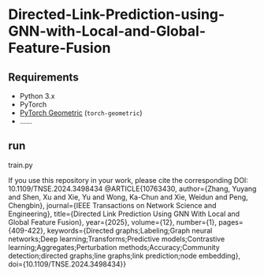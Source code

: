 # Directed-Link-Prediction-using-GNN-with-Local-and-Global-Feature-Fusion

## Requirements
- Python 3.x
- PyTorch
- [PyTorch Geometric](https://github.com/pyg-team/pytorch_geometric) (`torch-geometric`)
- ......

## run

train.py


If you use this repository in your work, please cite the corresponding DOI: 10.1109/TNSE.2024.3498434
@ARTICLE{10763430,
  author={Zhang, Yuyang and Shen, Xu and Xie, Yu and Wong, Ka-Chun and Xie, Weidun and Peng, Chengbin},
  journal={IEEE Transactions on Network Science and Engineering}, 
  title={Directed Link Prediction Using GNN With Local and Global Feature Fusion}, 
  year={2025},
  volume={12},
  number={1},
  pages={409-422},
  keywords={Directed graphs;Labeling;Graph neural networks;Deep learning;Transforms;Predictive models;Contrastive learning;Aggregates;Perturbation methods;Accuracy;Community detection;directed graphs;line graphs;link prediction;node embedding},
  doi={10.1109/TNSE.2024.3498434}}
